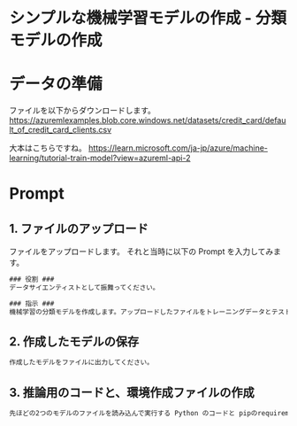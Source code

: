 # シンプルな機械学習モデルの作成 - 分類モデルの作成

# データの準備

ファイルを以下からダウンロードします。
https://azuremlexamples.blob.core.windows.net/datasets/credit_card/default_of_credit_card_clients.csv

大本はこちらですね。
https://learn.microsoft.com/ja-jp/azure/machine-learning/tutorial-train-model?view=azureml-api-2


# Prompt

## 1. ファイルのアップロード
ファイルをアップロードします。
それと当時に以下の Prompt を入力してみます。

```cmd
### 役割 ###
データサイエンティストとして振舞ってください。

### 指示 ###
機械学習の分類モデルを作成します。アップロードしたファイルをトレーニングデータとテストデータとして扱います。
```

## 2. 作成したモデルの保存

```cmd
作成したモデルをファイルに出力してください。
```

## 3. 推論用のコードと、環境作成ファイルの作成

```cmd
先ほどの2つのモデルのファイルを読み込んで実行する Python のコードと pipのrequirement.txt と docker file を作成してください。
```
